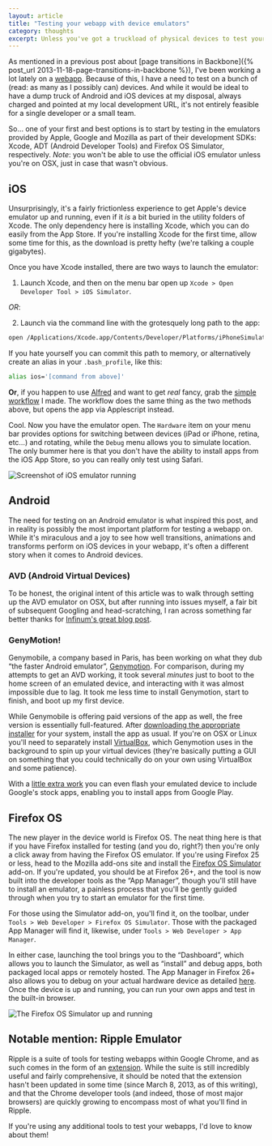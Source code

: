 ```yaml
---
layout: article
title: "Testing your webapp with device emulators"
category: thoughts
excerpt: Unless you've got a truckload of physical devices to test your webapp on, device emulators are the easiest option to get started testing on different platforms. Here are a few.
---
```


As mentioned in a previous post about [page transitions in Backbone]({% post_url 2013-11-18-page-transitions-in-backbone %}), I've been working a lot lately on a [webapp](http://css-tricks.com/poll-results-sites-vs-apps/). Because of this, I have a need to test on a bunch of (read: as many as I possibly can) devices. And while it would be ideal to have a dump truck of Android and iOS devices at my disposal, always charged and pointed at my local development URL, it's not entirely feasible for a single developer or a small team.

So… one of your first and best options is to start by testing in the emulators provided by Apple, Google and Mozilla as part of their development SDKs: Xcode, ADT (Android Developer Tools) and Firefox OS Simulator, respectively. *Note*: you won't be able to use the official iOS emulator unless you're on OSX, just in case that wasn't obvious.

## iOS

Unsurprisingly, it's a fairly frictionless experience to get Apple's device emulator up and running, even if it *is* a bit buried in the utility folders of Xcode. The only dependency here is installing Xcode, which you can do easily from the App Store. If you're installing Xcode for the first time, allow some time for this, as the download is pretty hefty (we're talking a couple gigabytes).

Once you have Xcode installed, there are two ways to launch the emulator:

1. Launch Xcode, and then on the menu bar open up `Xcode > Open Developer Tool > iOS Simulator`.  
  
  *OR*:  
    
2. Launch via the command line with the grotesquely long path to the app: 

  ```bash
  open /Applications/Xcode.app/Contents/Developer/Platforms/iPhoneSimulator.platform/Developer/Applications/iPhone\ Simulator.app
  ```

  If you hate yourself you can commit this path to memory, or alternatively create an alias in your `.bash_profile`, like this:

  ```bash
  alias ios='[command from above]'
  ```

  **Or**, if you happen to use [Alfred](http://alfredapp.com) and want to get *real* fancy, grab the [simple workflow](https://github.com/mikefowler/alfred-workflows) I made. The workflow does the same thing as the two methods above, but opens the app via Applescript instead.

Cool. Now you have the emulator open. The `Hardware` item on your menu bar provides options for switching between devices (iPad or iPhone, retina, etc…) and rotating, while the `Debug` menu allows you to simulate location. The only bummer here is that you don't have the ability to install apps from the iOS App Store, so you can really only test using Safari.

![Screenshot of iOS emulator running](http://f.cl.ly/items/0K04143a3B2X0G1l232H/Screen%20Shot%202013-12-11%20at%206.25.24%20PM.png)

## Android

The need for testing on an Android emulator is what inspired this post, and in reality is possibly the most important platform for testing a webapp on. While it's miraculous and a joy to see how well transitions, animations and transforms perform on iOS devices in your webapp, it's often a different story when it comes to Android devices.

### AVD (Android Virtual Devices)

To be honest, the original intent of this article was to walk through setting up the AVD emulator on OSX, but after running into issues myself, a fair bit of subsequent Googling and head-scratching, I ran across something far better thanks for [Infinum's great blog post](http://www.infinum.co/the-capsized-eight/articles/is-your-android-emulator-just-too-slow).

### GenyMotion!

Genymobile, a company based in Paris, has been working on what they dub “the faster Android emulator”, [Genymotion](http://www.genymotion.com/). For comparison, during my attempts to get an AVD working, it took several *minutes* just to boot to the home screen of an emulated device, and interacting with it was almost impossible due to lag. It took me less time to install Genymotion, start to finish, and boot up my first device.

While Genymobile is offering paid versions of the app as well, the free version is essentially full-featured. After [downloading the appropriate installer](https://cloud.genymotion.com/page/launchpad/download/) for your system, install the app as usual. If you're on OSX or Linux you'll need to separately install [VirtualBox](https://www.virtualbox.org/wiki/Downloads), which Genymotion uses in the background to spin up your virtual devices (they're basically putting a GUI on something that you could technically do on your own using VirtualBox and some patience).

With a [little extra work](http://stackoverflow.com/questions/20121883/how-to-install-google-play-service-in-the-genymotion-ubuntu-13-04-currently-i) you can even flash your emulated device to include Google's stock apps, enabling you to install apps from Google Play.

## Firefox OS

The new player in the device world is Firefox OS. The neat thing here is that if you have Firefox installed for testing (and you do, right?) then you're only a click away from having the Firefox OS emulator. If you're using Firefox 25 or less, head to the Mozilla add-ons site and install the [Firefox OS Simulator](https://addons.mozilla.org/en-US/firefox/addon/firefox-os-simulator/) add-on. If you're updated, you should be at Firefox 26+, and the tool is now built into the developer tools as the “App Manager”, though you'll still have to install an emulator, a painless process that you'll be gently guided through when you try to start an emulator for the first time.

For those using the Simulator add-on, you'll find it, on the toolbar, under `Tools > Web Developer > Firefox OS Simulator`. Those with the packaged App Manager will find it, likewise, under `Tools > Web Developer > App Manager`.

In either case, launching the tool brings you to the “Dashboard”, which allows you to launch the Simulator, as well as “install” and debug apps, both packaged local apps or remotely hosted. The App Manager in Firefox 26+ also allows you to debug on your actual hardware device as detailed [here](https://hacks.mozilla.org/2013/10/introducing-the-firefox-os-app-manager/). Once the device is up and running, you can run your own apps and test in the built-in browser.

![The Firefox OS Simulator up and running](http://cl.ly/image/361u0A2h310D/Screen%20Shot%202014-01-23%20at%206.17.25%20PM.png)

## Notable mention: Ripple Emulator

Ripple is a suite of tools for testing webapps within Google Chrome, and as such comes in the form of an [extension](https://chrome.google.com/webstore/detail/ripple-emulator-beta/geelfhphabnejjhdalkjhgipohgpdnoc?hl=en). While the suite is still incredibly useful and fairly comprehensive, it should be noted that the extension hasn't been updated in some time (since March 8, 2013, as of this writing), and that the Chrome developer tools (and indeed, those of most major browsers) are quickly growing to encompass most of what you'll find in Ripple.

If you're using any additional tools to test your webapps, I'd love to know about them!
